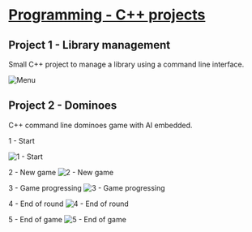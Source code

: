 # [Programming - C++ projects](http://carlosmccosta.github.io/MIEIC1-2S-PROG/)

## Project 1 - Library management
Small C++ project to manage a library using a command line interface.

![Menu](https://raw.github.com/carlosmccosta/MIEIC1-2S-PROG/master/Project%201%20-%20Library%20management/Screenshots/Menu.PNG)



## Project 2 - Dominoes
C++ command line dominoes game with AI embedded.


1 - Start

![1 - Start](https://raw.github.com/carlosmccosta/MIEIC1-2S-PROG/master/Project%202%20-%20Dominoes/Screenshots/1%20-%20Start.png)

2 - New game
![2 - New game](https://raw.github.com/carlosmccosta/MIEIC1-2S-PROG/master/Project%202%20-%20Dominoes/Screenshots/2%20-%20New%20game.png)

3 - Game progressing
![3 - Game progressing](https://raw.github.com/carlosmccosta/MIEIC1-2S-PROG/master/Project%202%20-%20Dominoes/Screenshots/3%20-%20Game%20progressing.png)

4 - End of round
![4 - End of round](https://raw.github.com/carlosmccosta/MIEIC1-2S-PROG/master/Project%202%20-%20Dominoes/Screenshots/4%20-%20End%20of%20round.png)

5 - End of game
![5 - End of game](https://raw.github.com/carlosmccosta/MIEIC1-2S-PROG/master/Project%202%20-%20Dominoes/Screenshots/5%20-%20End%20of%20game.png)
